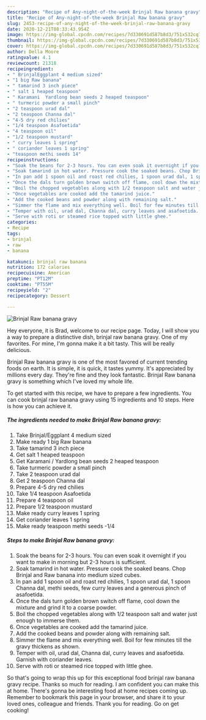 ```yaml
---
description: "Recipe of Any-night-of-the-week Brinjal Raw banana gravy"
title: "Recipe of Any-night-of-the-week Brinjal Raw banana gravy"
slug: 2453-recipe-of-any-night-of-the-week-brinjal-raw-banana-gravy
date: 2020-12-21T08:33:43.954Z
image: https://img-global.cpcdn.com/recipes/7d330691d587b8d3/751x532cq70/brinjal-raw-banana-gravy-recipe-main-photo.jpg
thumbnail: https://img-global.cpcdn.com/recipes/7d330691d587b8d3/751x532cq70/brinjal-raw-banana-gravy-recipe-main-photo.jpg
cover: https://img-global.cpcdn.com/recipes/7d330691d587b8d3/751x532cq70/brinjal-raw-banana-gravy-recipe-main-photo.jpg
author: Della Moore
ratingvalue: 4.1
reviewcount: 21318
recipeingredient:
- " BrinjalEggplant 4 medium sized"
- "1 big Raw banana"
- " tamarind 3 inch piece"
- " salt 1 heaped teaspoon"
- " Karamani  Yardlong bean seeds 2 heaped teaspoon"
- " turmeric powder a small pinch"
- "2 teaspoon urad dal"
- "2 teaspoon Channa dal"
- "4-5 dry red chilies"
- "1/4 teaspoon Asafoetida"
- "4 teaspoon oil"
- "1/2 teaspoon mustard"
- " curry leaves 1 spring"
- " coriander leaves 1 spring"
- "teaspoon methi seeds 14"
recipeinstructions:
- "Soak the beans for 2-3 hours. You can even soak it overnight if you want to make in morning but 2-3 hours is sufficient."
- "Soak tamarind in hot water. Pressure cook the soaked beans. Chop Brinjal and Raw banana into medium sized cubes."
- "In pan add 1 spoon oil and roast red chilies, 1 spoon urad dal, 1 spoon Channa dal, methi seeds, few curry leaves and a generous pinch of asafoetida."
- "Once the dals turn golden brown switch off flame, cool down the mixture and grind it to a coarse powder."
- "Boil the chopped vegetables along with 1/2 teaspoon salt and water just enough to immerse them."
- "Once vegetables are cooked add the tamarind juice."
- "Add the cooked beans and powder along with remaining salt."
- "Simmer the flame and mix everything well. Boil for few minutes till the gravy thickens as shown."
- "Temper with oil, urad dal, Channa dal, curry leaves and asafoetida. Garnish with coriander leaves."
- "Serve with roti or steamed rice topped with little ghee."
categories:
- Recipe
tags:
- brinjal
- raw
- banana

katakunci: brinjal raw banana 
nutrition: 172 calories
recipecuisine: American
preptime: "PT12M"
cooktime: "PT55M"
recipeyield: "2"
recipecategory: Dessert

---
```



![Brinjal Raw banana gravy](https://img-global.cpcdn.com/recipes/7d330691d587b8d3/751x532cq70/brinjal-raw-banana-gravy-recipe-main-photo.jpg)

Hey everyone, it is Brad, welcome to our recipe page. Today, I will show you a way to prepare a distinctive dish, brinjal raw banana gravy. One of my favorites. For mine, I'm gonna make it a bit tasty. This will be really delicious.

Brinjal Raw banana gravy is one of the most favored of current trending foods on earth. It is simple, it is quick, it tastes yummy. It's appreciated by millions every day. They're fine and they look fantastic. Brinjal Raw banana gravy is something which I've loved my whole life.




To get started with this recipe, we have to prepare a few ingredients. You can cook brinjal raw banana gravy using 15 ingredients and 10 steps. Here is how you can achieve it.

<!--inarticleads1-->

##### The ingredients needed to make Brinjal Raw banana gravy:

1. Take  Brinjal/Eggplant 4 medium sized
1. Make ready 1 big Raw banana
1. Take  tamarind 3 inch piece
1. Get  salt 1 heaped teaspoon
1. Get  Karamani / Yardlong bean seeds 2 heaped teaspoon
1. Take  turmeric powder a small pinch
1. Take 2 teaspoon urad dal
1. Get 2 teaspoon Channa dal
1. Prepare 4-5 dry red chilies
1. Take 1/4 teaspoon Asafoetida
1. Prepare 4 teaspoon oil
1. Prepare 1/2 teaspoon mustard
1. Make ready  curry leaves 1 spring
1. Get  coriander leaves 1 spring
1. Make ready teaspoon methi seeds -1/4




<!--inarticleads2-->

##### Steps to make Brinjal Raw banana gravy:

1. Soak the beans for 2-3 hours. You can even soak it overnight if you want to make in morning but 2-3 hours is sufficient.
1. Soak tamarind in hot water. Pressure cook the soaked beans. Chop Brinjal and Raw banana into medium sized cubes.
1. In pan add 1 spoon oil and roast red chilies, 1 spoon urad dal, 1 spoon Channa dal, methi seeds, few curry leaves and a generous pinch of asafoetida.
1. Once the dals turn golden brown switch off flame, cool down the mixture and grind it to a coarse powder.
1. Boil the chopped vegetables along with 1/2 teaspoon salt and water just enough to immerse them.
1. Once vegetables are cooked add the tamarind juice.
1. Add the cooked beans and powder along with remaining salt.
1. Simmer the flame and mix everything well. Boil for few minutes till the gravy thickens as shown.
1. Temper with oil, urad dal, Channa dal, curry leaves and asafoetida. Garnish with coriander leaves.
1. Serve with roti or steamed rice topped with little ghee.




So that's going to wrap this up for this exceptional food brinjal raw banana gravy recipe. Thanks so much for reading. I am confident you can make this at home. There's gonna be interesting food at home recipes coming up. Remember to bookmark this page in your browser, and share it to your loved ones, colleague and friends. Thank you for reading. Go on get cooking!
